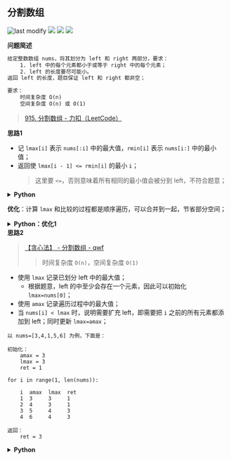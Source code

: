 ## 分割数组
<!--START_SECTION:badge-->

![last modify](https://img.shields.io/static/v1?label=last%20modify&message=2022-10-14%2014%3A59%3A33&color=yellowgreen&style=flat-square)
[![](https://img.shields.io/static/v1?label=&message=%E4%B8%AD%E7%AD%89&color=yellow&style=flat-square)](../../../README.md#中等)
[![](https://img.shields.io/static/v1?label=&message=LeetCode&color=green&style=flat-square)](../../../README.md#leetcode)
[![](https://img.shields.io/static/v1?label=&message=%E6%A8%A1%E6%8B%9F&color=blue&style=flat-square)](../../../README.md#模拟)

<!--END_SECTION:badge-->
<!--info
tags: [模拟]
source: LeetCode
level: 中等
number: '0915'
name: 分割数组
companies: [小红书]
-->

<summary><b>问题简述</b></summary>

```txt
给定整数数组 nums，将其划分为 left 和 right 两部分，要求：
    1. left 中的每个元素都小于或等于 right 中的每个元素；
    2. left 的长度要尽可能小。
返回 left 的长度，题目保证 left 和 right 都非空；

要求：
    时间复杂度 O(n)
    空间复杂度 O(n) 或 O(1)
```
> [915. 分割数组 - 力扣（LeetCode）](https://leetcode-cn.com/problems/partition-array-into-disjoint-intervals/)

<!-- 
<details><summary><b>详细描述</b></summary>

```txt
```

</details>
-->


<!-- <div align="center"><img src="../../../_assets/xxx.png" height="300" /></div> -->

<summary><b>思路1</b></summary>

- 记 `lmax[i]` 表示 `nums[:i]` 中的最大值，`rmin[i]` 表示 `nums[i:]` 中的最小值；
- 返回使 `lmax[i - 1] <= rmin[i]` 的最小 `i`；
    > 这里要 `<=`，否则意味着所有相同的最小值会被分到 left，不符合题意；

<details><summary><b>Python</b></summary>

```python
class Solution:
    def partitionDisjoint(self, nums: List[int]) -> int:
        
        n = len(nums)

        # 计算 lmax
        lmax = [float('-inf')] * n
        lmax[0] = nums[0]
        for i in range(1, n):
            lmax[i] = max(lmax[i - 1], nums[i])
        
        # 计算 rmin
        rmin = [float('inf')] * n
        for i in range(n - 2, -1, -1):
            rmin[i] = min(rmin[i + 1], nums[i])
        
        for i in range(1, n):
            if lmax[i - 1] <= rmin[i]:  # 注意这里要 <=；如果是 <，意味着所有相同的最小值会分到 left，不符合题意
                return i
        
        return -1
```

</details>

**优化**：计算 `lmax` 和比较的过程都是顺序遍历，可以合并到一起，节省部分空间；

<details><summary><b>Python：优化1</b></summary>

```python
class Solution:
    def partitionDisjoint(self, nums: List[int]) -> int:
        
        n = len(nums)
        rmin = [float('inf')] * n
        for i in range(n - 2, -1, -1):
            rmin[i] = min(rmin[i + 1], nums[i])
        
        # 合并计算 lmax 和比较过程
        lmax = nums[0]
        for i in range(1, n):
            if lmax <= rmin[i]:
                return i
            lmax = max(lmax, nums[i])
        
        return -1
```

</details>


<summary><b>思路2</b></summary>

> [【贪心法】 - 分割数组 - qwf](https://leetcode-cn.com/problems/partition-array-into-disjoint-intervals/solution/tan-xin-fa-by-qwf-snem/)
>> 时间复杂度 `O(n)`，空间复杂度 `O(1)`

- 使用 `lmax` 记录已划分 left 中的最大值；
    - 根据题意，left 的中至少会存在一个元素，因此可以初始化 `lmax=nums[0]`；
- 使用 `amax` 记录遍历过程中的最大值；
- 当 `nums[i] < lmax` 时，说明需要扩充 left，即需要把 `i` 之前的所有元素都添加到 left；同时更新 `lmax=amax`；

```
以 nums=[3,4,1,5,6] 为例，下面是：

初始化：
    amax = 3
    lmax = 3
    ret = 1

for i in range(1, len(nums)):

    i  amax  lmax  ret
    1  3     3     1
    2  4     3     1
    3  5     4     3
    4  6     4     3

返回：
    ret = 3
```

<details><summary><b>Python</b></summary>

```python
class Solution:
    def partitionDisjoint(self, nums: List[int]) -> int:

        lmax = amax = nums[0]
        ret = 1
        for i in range(1, len(nums)):
            amax = max(amax, nums[i])
            if nums[i] < lmax:
                ret = i + 1
                lmax = amax
        
        return ret
```

</details>